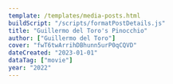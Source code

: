 ```yaml
---
template: /templates/media-posts.html
buildScript: "/scripts/formatPostDetails.js"
title: "Guillermo del Toro's Pinocchio"
author: ["Guillermo del Toro"]
cover: "fwT6twArrihDBhunn5urP0qCQVD"
dateCreated: "2023-01-01"
dataTag: ["movie"]
year: "2022"
---
```

